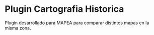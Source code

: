 # Plugin Cartografia Historica
Plugin desarrollado para MAPEA para comparar distintos mapas en la misma zona.
